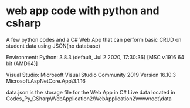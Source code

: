 # web app code with python and csharp
A few python codes and a C# Web App that can perform basic CRUD on student data using JSON(no database)


Environment:
Python: 3.8.3 (default, Jul  2 2020, 17:30:36) [MSC v.1916 64 bit (AMD64)]

Visual Studio: 
Microsoft Visual Studio Community 2019
Version 16.10.3
Microsoft.AspNetCore.App\3.1.16


data.json is the storage file for the Web App in C#
Live data located in Codes_Py_CSharp\WebApplication2\WebApplication2\wwwroot\data




